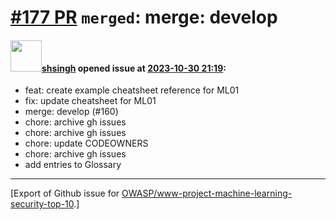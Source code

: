 # [\#177 PR](https://github.com/OWASP/www-project-machine-learning-security-top-10/pull/177) `merged`: merge: develop

#### <img src="https://avatars.githubusercontent.com/u/412800?v=4" width="50">[shsingh](https://github.com/shsingh) opened issue at [2023-10-30 21:19](https://github.com/OWASP/www-project-machine-learning-security-top-10/pull/177):

- feat: create example cheatsheet reference for ML01
- fix: update cheatsheet for ML01
- merge: develop (#160)
- chore: archive gh issues
- chore: archive gh issues
- chore: update CODEOWNERS
- chore: archive gh issues
- add entries to Glossary





-------------------------------------------------------------------------------



[Export of Github issue for [OWASP/www-project-machine-learning-security-top-10](https://github.com/OWASP/www-project-machine-learning-security-top-10).]
